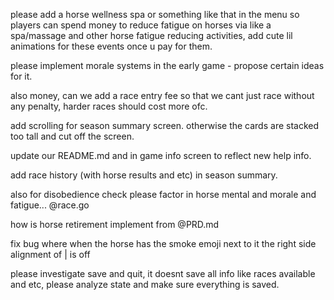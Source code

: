 please add a horse wellness spa or something like that in the menu so players can spend money to reduce fatigue on horses via like a spa/massage and other horse fatigue reducing activities, add cute lil animations for these events once u pay for them.


please implement morale systems in the early game - propose certain ideas for it.

also money, can we add a race entry fee so that we cant just race without any penalty, harder races should cost more ofc.

add scrolling for season summary screen. otherwise the cards are stacked too tall and cut off the screen.

update our README.md and in game info screen to reflect new help info.

add race history (with horse results and etc) in season summary.

also for disobedience check please factor in horse mental and morale and
fatigue... @race.go

how is horse retirement implement from @PRD.md

fix bug where when the horse has the smoke emoji next to it the right side
alignment of | is off

please investigate save and quit, it doesnt save all info like races available
and etc, please analyze state and make sure everything is saved.
